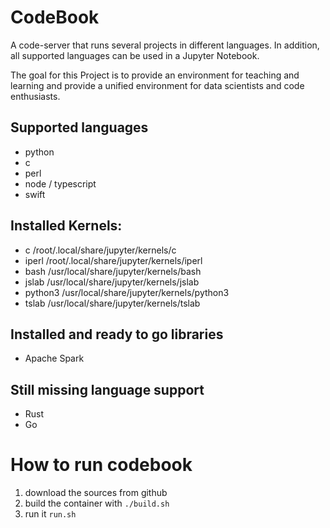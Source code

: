 # CodeBook 

A code-server that runs several projects in different languages. In addition, all supported 
languages can be used in a Jupyter Notebook. 

The goal for this Project is to provide an environment for teaching and learning and 
provide a unified environment for data scientists and code enthusiasts. 

## Supported languages
- python
- c
- perl
- node / typescript
- swift 
  

## Installed Kernels: 
- c          /root/.local/share/jupyter/kernels/c
- iperl      /root/.local/share/jupyter/kernels/iperl
- bash       /usr/local/share/jupyter/kernels/bash
- jslab      /usr/local/share/jupyter/kernels/jslab
- python3    /usr/local/share/jupyter/kernels/python3
- tslab      /usr/local/share/jupyter/kernels/tslab
  
## Installed and ready to go libraries 
- Apache Spark

  
## Still missing language support 
- Rust
- Go

# How to run codebook
1. download the sources from github
2. build the container with `./build.sh`
3. run it `run.sh`



